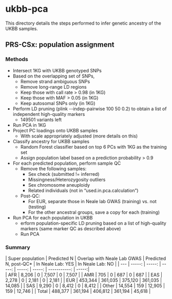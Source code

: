 # ukbb-pca

This directory details the steps performed to infer genetic ancestry of the UKBB samples. 


## PRS-CSx: population assignment

### Methods

* Intersect 1KG with UKBB genotyped SNPs
* Based on the overlapping set of SNPs, 
	* Remove strand ambiguous SNPs
	* Remove long-range LD regions
	* Keep those with call rate > 0.98 (in 1KG)
	* Keep those with MAF > 0.05 (in 1KG)
	* Keep autosomal SNPs only (in 1KG)
* Perform LD pruning (plink --indep-pairwise 100 50 0.2) to obtain a list of independent high-quality markers
	* 149501 variants left
* Run PCA in 1KG
* Project PC loadings onto UKBB samples
	* With scale appropriately adjusted (more details on this)
* Classify ancestry for UKBB samples
	* Random Forest classifier based on top 6 PCs with 1KG as the training set
	* Assign population label based on a prediction probability > 0.9
* For each predicted population, perform sample QC
	* Remove the following samples:
		* Sex check (submitted != inferred)
		* Missingness/Heterozygosity outliers
		* Sex chromosome aneuploidy
		* Related individuals (not in “used.in.pca.calculation”)
	* Post-QC:
		* For EUR, separate those in Neale lab GWAS (training) vs. not (testing)
		* For the other ancestral groups, save a copy for each (training)
* Run PCA for each population in UKBB
	* erform population-specific LD pruning based on a list of high-quality markers (same marker QC as described above)
	* Run PCA


### Summary

| Super population    |  Predicted N   |  Overlap with Neale Lab GWAS   |  Predicted N, post-QC*   |  In Neale Lab: YES   |  In Neale Lab: NO  |
| --- | -----: | -----: | -----: | -----: | -----: | -----------: | -----:|   
| AFR | 8,206 | 0 | 7,507 | 0 | 7,507 |
| AMR | 705 | 0 | 687 | 0 | 687 |
| EAS | 2,278 | 0 | 2,181 | 0 | 2,181 |
| EUR | 453,344 | 361,035 | 375,120 | 361,035 | 14,085 |
| SAS | 9,290 | 0 | 8,412 | 0 | 8,412 |
| Other | 14,554 | 159 | 12,905 | 159 | 12,746 |
| Total | 488,377 | 361,194 | 406,812 | 361,194 | 45,618 |

